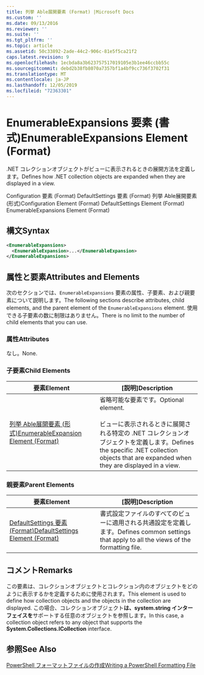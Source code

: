 ```yaml
---
title: 列挙 Able展開要素 (Format) |Microsoft Docs
ms.custom: ''
ms.date: 09/13/2016
ms.reviewer: ''
ms.suite: ''
ms.tgt_pltfrm: ''
ms.topic: article
ms.assetid: 50c33892-2ade-44c2-906c-81e5f5ca21f2
caps.latest.revision: 9
ms.openlocfilehash: 1ecbda8a3b623757517019105e3b1ee46ccbb55c
ms.sourcegitcommit: debd2b38fb8070a7357bf1a4bf9cc736f3702f31
ms.translationtype: MT
ms.contentlocale: ja-JP
ms.lasthandoff: 12/05/2019
ms.locfileid: "72363301"
---
```

# <a name="enumerableexpansions-element-format"></a><span data-ttu-id="c8fee-102">EnumerableExpansions 要素 (書式)</span><span class="sxs-lookup"><span data-stu-id="c8fee-102">EnumerableExpansions Element (Format)</span></span>

<span data-ttu-id="c8fee-103">.NET コレクションオブジェクトがビューに表示されるときの展開方法を定義します。</span><span class="sxs-lookup"><span data-stu-id="c8fee-103">Defines how .NET collection objects are expanded when they are displayed in a view.</span></span>

<span data-ttu-id="c8fee-104">Configuration 要素 (Format) DefaultSettings 要素 (Format) 列挙 Able展開要素 (形式)</span><span class="sxs-lookup"><span data-stu-id="c8fee-104">Configuration Element (Format) DefaultSettings Element (Format) EnumerableExpansions Element (Format)</span></span>

## <a name="syntax"></a><span data-ttu-id="c8fee-105">構文</span><span class="sxs-lookup"><span data-stu-id="c8fee-105">Syntax</span></span>

```xml
<EnumerableExpansions>
  <EnumerableExpansion>...</EnumerableExpansion>
</EnumerableExpansions>
```

## <a name="attributes-and-elements"></a><span data-ttu-id="c8fee-106">属性と要素</span><span class="sxs-lookup"><span data-stu-id="c8fee-106">Attributes and Elements</span></span>

<span data-ttu-id="c8fee-107">次のセクションでは、`EnumerableExpansions` 要素の属性、子要素、および親要素について説明します。</span><span class="sxs-lookup"><span data-stu-id="c8fee-107">The following sections describe attributes, child elements, and the parent element of the `EnumerableExpansions` element.</span></span> <span data-ttu-id="c8fee-108">使用できる子要素の数に制限はありません。</span><span class="sxs-lookup"><span data-stu-id="c8fee-108">There is no limit to the number of child elements that you can use.</span></span>

### <a name="attributes"></a><span data-ttu-id="c8fee-109">属性</span><span class="sxs-lookup"><span data-stu-id="c8fee-109">Attributes</span></span>

<span data-ttu-id="c8fee-110">なし。</span><span class="sxs-lookup"><span data-stu-id="c8fee-110">None.</span></span>

### <a name="child-elements"></a><span data-ttu-id="c8fee-111">子要素</span><span class="sxs-lookup"><span data-stu-id="c8fee-111">Child Elements</span></span>

|<span data-ttu-id="c8fee-112">要素</span><span class="sxs-lookup"><span data-stu-id="c8fee-112">Element</span></span>|<span data-ttu-id="c8fee-113">[説明]</span><span class="sxs-lookup"><span data-stu-id="c8fee-113">Description</span></span>|
|-------------|-----------------|
|[<span data-ttu-id="c8fee-114">列挙 Able展開要素 (形式)</span><span class="sxs-lookup"><span data-stu-id="c8fee-114">EnumerableExpansion Element (Format)</span></span>](./enumerableexpansion-element-format.md)|<span data-ttu-id="c8fee-115">省略可能な要素です。</span><span class="sxs-lookup"><span data-stu-id="c8fee-115">Optional element.</span></span><br /><br /> <span data-ttu-id="c8fee-116">ビューに表示されるときに展開される特定の .NET コレクションオブジェクトを定義します。</span><span class="sxs-lookup"><span data-stu-id="c8fee-116">Defines the specific .NET collection objects that are expanded when they are displayed in a view.</span></span>|

### <a name="parent-elements"></a><span data-ttu-id="c8fee-117">親要素</span><span class="sxs-lookup"><span data-stu-id="c8fee-117">Parent Elements</span></span>

|<span data-ttu-id="c8fee-118">要素</span><span class="sxs-lookup"><span data-stu-id="c8fee-118">Element</span></span>|<span data-ttu-id="c8fee-119">[説明]</span><span class="sxs-lookup"><span data-stu-id="c8fee-119">Description</span></span>|
|-------------|-----------------|
|[<span data-ttu-id="c8fee-120">DefaultSettings 要素 (Format)</span><span class="sxs-lookup"><span data-stu-id="c8fee-120">DefaultSettings Element (Format)</span></span>](./defaultsettings-element-format.md)|<span data-ttu-id="c8fee-121">書式設定ファイルのすべてのビューに適用される共通設定を定義します。</span><span class="sxs-lookup"><span data-stu-id="c8fee-121">Defines common settings that apply to all the views of the formatting file.</span></span>|

## <a name="remarks"></a><span data-ttu-id="c8fee-122">コメント</span><span class="sxs-lookup"><span data-stu-id="c8fee-122">Remarks</span></span>

<span data-ttu-id="c8fee-123">この要素は、コレクションオブジェクトとコレクション内のオブジェクトをどのように表示するかを定義するために使用されます。</span><span class="sxs-lookup"><span data-stu-id="c8fee-123">This element is used to define how collection objects and the objects in the collection are displayed.</span></span> <span data-ttu-id="c8fee-124">この場合、コレクションオブジェクト**は、system.string インターフェイスを**サポートする任意のオブジェクトを参照します。</span><span class="sxs-lookup"><span data-stu-id="c8fee-124">In this case, a collection object refers to any object that supports the  **System.Collections.ICollection** interface.</span></span>

## <a name="see-also"></a><span data-ttu-id="c8fee-125">参照</span><span class="sxs-lookup"><span data-stu-id="c8fee-125">See Also</span></span>

[<span data-ttu-id="c8fee-126">PowerShell フォーマットファイルの作成</span><span class="sxs-lookup"><span data-stu-id="c8fee-126">Writing a PowerShell Formatting File</span></span>](./writing-a-powershell-formatting-file.md)
